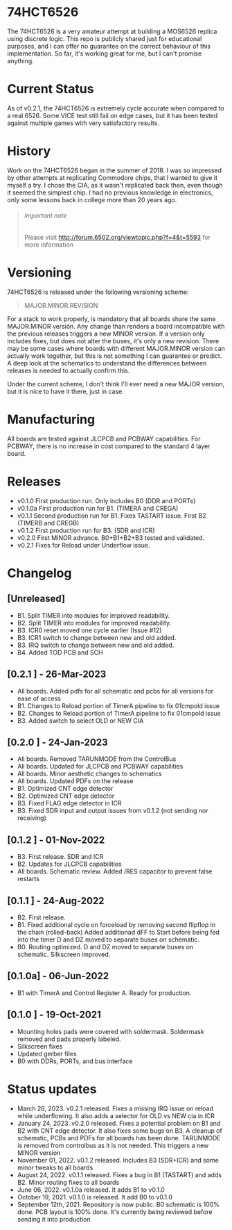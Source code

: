 # 74HCT6526 
The 74HCT6526 is a very amateur attempt at building a MOS6526 replica using discrete logic. This repo is publicly shared just for educational purposes, and I can offer no guarantee on the correct behaviour of this implementation. So far, it's working great for me, but I can't promise anything.

# Current Status
As of v0.2.1, the 74HCT6526 is extremely cycle accurate when compared to a real 6526. Some VICE test still fail on edge cases, but it has been tested against multiple games with very satisfactory results. 

# History
Work on the 74HCT6526 began in the summer of 2018. I was so impressed by other attempts at replicating Commodore chips, that I wanted to give it myself a try. I chose the CIA, as it wasn't replicated back then, even though it seemed the simplest chip. I had no previous knowledge in electronics, only some lessons back in college more than 20 years ago.

> ###### Important note
> Please visit http://forum.6502.org/viewtopic.php?f=4&t=5593 for more information

# Versioning
74HCT6526 is released under the following versioning scheme:

> MAJOR.MINOR.REVISION

For a stack to work properly, is mandatory that all boards share the same MAJOR.MINOR versión. Any change than renders a board incompatible with the previous releases triggers a new MINOR version. If a version only includes fixes, but does not alter the buses, it's only a new revision. There may be some cases where boards with different MAJOR.MINOR version can actually work together, but this is not something I can guarantee or predict. A deep look at the schematics to understand the differences between releases is needed to actually confirm this.

Under the current scheme, I don't think I'll ever need a new MAJOR version, but it is nice to have it there, just in case.

# Manufacturing
All boards are tested against JLCPCB and PCBWAY capabilities. For PCBWAY, there is no increase in cost compared to the standard 4 layer board.

# Releases
* v0.1.0  First production run. Only includes B0 (DDR and PORTs)
* v0.1.0a First production run for B1. (TIMERA and CREGA)
* v0.1.1  Second production run for B1. Fixes TASTART issue. First B2 (TIMERB and CREGB) 
* v0.1.2  First production run for B3. (SDR and ICR)
* v0.2.0  First MINOR advance. B0+B1+B2+B3 tested and validated. 
* v0.2.1  Fixes for Reload under Underflow issue. 

# Changelog
## [Unreleased]
* B1. Split TIMER into modules for improved readability.
* B2. Split TIMER into modules for improved readability.
* B3. ICR0 reset moved one cycle earlier (Issue #12)
* B3. ICR1 switch to change between new and old added.
* B3. IRQ switch to change between new and old added.
* B4. Added TOD PCB and SCH

## [0.2.1 ] - 26-Mar-2023
* All boards. Added pdfs for all schematic and pcbs for all versions for ease of access
* B1. Changes to Reload portion of TimerA pipeline to fix 01cmpold issue
* B2. Changes to Reload portion of TimerA pipeline to fix 01cmpold issue
* B3. Added switch to select OLD or NEW CIA

## [0.2.0 ] - 24-Jan-2023
* All boards. Removed TARUNMODE from the ControlBus
* All boards. Updated for JLCPCB and PCBWAY capabilities
* All boards. Minor aesthetic changes to schematics
* All boards. Updated PDFs on the release
* B1. Optimized CNT edge detector
* B2. Optimized CNT edge detector
* B3. Fixed FLAG edge detector in ICR
* B3. Fixed SDR input and output issues from v0.1.2 (not sending nor receiving)

## [0.1.2 ] - 01-Nov-2022 
* B3. First release. SDR and ICR
* B2. Updates for JLCPCB capabilities
* All boards. Schematic review. Added /RES capacitor to prevent false restarts

## [0.1.1 ] - 24-Aug-2022 
* B2. First release. 
* B1. Fixed additional cycle on forceload by removing second flipflop in the chain (rolled-back)
      Added additionad dFF to Start before being fed into the timer
      D and DZ moved to separate buses on schematic.
* B0. Routing optimized. D and DZ moved to separate buses on schematic. Silkscreen improved. 

## [0.1.0a] - 06-Jun-2022
* B1 with TimerA and Control Register A. Ready for production. 

## [0.1.0 ] - 19-Oct-2021
* Mounting holes pads were covered with soldermask. Soldermask removed and pads properly labeled.
* Silkscreen fixes
* Updated gerber files
* B0 with DDRs, PORTs, and bus interface

# Status updates
* March 26, 2023. v0.2.1 released. Fixes a missing IRQ issue on reload while underflowing. It also adds a selector for OLD vs NEW cia in ICR
* January 24, 2023. v0.2.0 released. Fixes a potential problem on B1 and B2 with CNT edge detector. It also fixes some bugs on B3. A cleanup of schematic, PCBs and PDFs for all boards has been done. TARUNMODE is removed from controlbus as it is not needed. This triggers a new MINOR version
* November 01, 2022. v0.1.2 released. Includes B3 (SDR+ICR) and some minor tweaks to all boards
* August 24, 2022. v0.1.1 released. Fixes a bug in B1 (TASTART) and adds B2. Minor routing fixes to all boards
* June 06, 2022. v0.1.0a released. It adds B1 to v0.1.0
* October 19, 2021. v0.1.0 is released. It add B0 to v0.1.0
* September 12th, 2021. Repository is now public. B0 schematic is 100% done. PCB layout is 100% done. It's currently being reviewed before sending it into production
